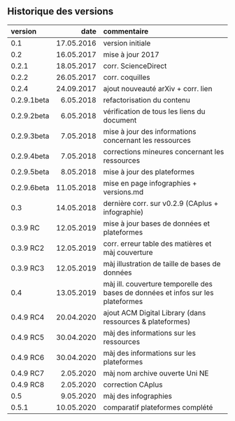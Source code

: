 ## Historique des versions

| version | date | commentaire |
| :-- | ---------: | :--------------- |
| 0.1 | 17.05.2016 | version initiale |
| 0.2 | 16.05.2017 | mise à jour 2017 |
| 0.2.1 | 18.05.2017 | corr. ScienceDirect |
| 0.2.2 | 26.05.2017 | corr. coquilles |
| 0.2.4 | 24.09.2017 | ajout nouveauté arXiv + corr. lien |
| 0.2.9.1beta | 6.05.2018 | refactorisation du contenu |
| 0.2.9.2beta | 6.05.2018 | vérification de tous les liens du document |
| 0.2.9.3beta | 7.05.2018 | mise à jour des informations concernant les ressources |
| 0.2.9.4beta | 7.05.2018 | corrections mineures concernant les ressources |
| 0.2.9.5beta | 8.05.2018 | mise à jour des plateformes |
| 0.2.9.6beta | 11.05.2018 | mise en page infographies + versions.md |
| 0.3 | 14.05.2018 | dernière corr. sur v0.2.9 (CAplus + infographie) |
| 0.3.9 RC | 12.05.2019 | mise à jour bases de données et plateformes |
| 0.3.9 RC2 | 12.05.2019 | corr. erreur table des matières et màj couverture |
| 0.3.9 RC3 | 12.05.2019 | màj illustration de taille de bases de données |
| 0.4 | 13.05.2019 | màj ill. couverture temporelle des bases de données et infos sur les plateformes |
| 0.4.9 RC4 | 20.04.2020 | ajout ACM Digital Library (dans ressources & plateformes) |
| 0.4.9 RC5 | 30.04.2020 | màj des informations sur les ressources |
| 0.4.9 RC6 | 30.04.2020 | màj des informations sur les plateformes |
| 0.4.9 RC7 | 2.05.2020 | màj nom archive ouverte Uni NE |
| 0.4.9 RC8 | 2.05.2020 | correction CAplus |
| 0.5 | 9.05.2020 | màj des infographies |
| 0.5.1 | 10.05.2020 | comparatif plateformes complété |
